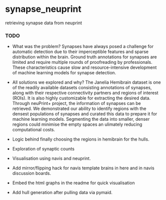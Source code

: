 # synapse_neuprint
retrieving synapse data from neuprint 

### TODO
- What was the problem?
Synapses have always posed a challenge for automatic detection due to their imperceptible features and sparse distribution within the brain. Ground truth annotations for synapses are limited and require multiple rounds of proofreading by professionals. These characteristics cause slow and resource-intensive development of machine learning models for synapse detection.

- All solutions we explored and why?
The Janelia Hemibrain dataset is one of the readily available datasets consisting annotations of synapses, along with their respective connectivity partners and regions of interest (ROIs). It is also highly customizable for extracting the desired data. Through neuPrint+ project, the information of synapses can be retrieved. We demonstrated our ability to identify regions with the densest populations of synapses and curated this data to prepare it for machine learning models. Segmenting the data into smaller, denser regions could minimise the empty spaces an ulimately reducing computational costs.

- Logic behind finally choosing the regions in hemibrain  for the hulls.
- Exploration of synaptic counts
- Visualisation using navis and neuprint.
- Add mirror/flipping hack for navis template brains in here and in navis discussion boards.
- Embed the html graphs in the readme for quick visualisation
- Add hull generation after pulling data via pymaid.
